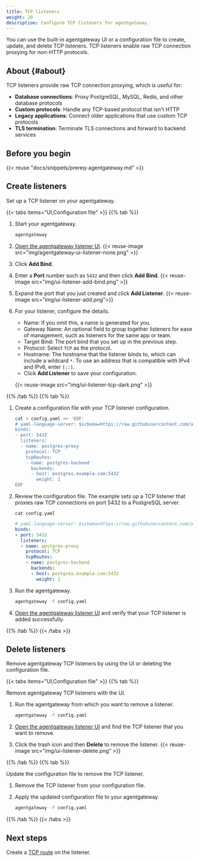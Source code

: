 ```yaml
---
title: TCP listeners
weight: 20
description: Configure TCP listeners for agentgateway.
--- 
```


You can use the built-in agentgateway UI or a configuration file to create, update, and delete TCP listeners. TCP listeners enable raw TCP connection proxying for non-HTTP protocols.

## About {#about}

TCP listeners provide raw TCP connection proxying, which is useful for:

- **Database connections**: Proxy PostgreSQL, MySQL, Redis, and other database protocols
- **Custom protocols**: Handle any TCP-based protocol that isn't HTTP
- **Legacy applications**: Connect older applications that use custom TCP protocols
- **TLS termination**: Terminate TLS connections and forward to backend services

## Before you begin

{{< reuse "docs/snippets/prereq-agentgateway.md" >}}

## Create listeners

Set up a TCP listener on your agentgateway. 

{{< tabs items="UI,Configuration file" >}}
{{% tab %}}

1. Start your agentgateway. 
   ```sh
   agentgateway 
   ```

2. [Open the agentgateway listener UI](http://localhost:15000/ui/listeners/). 
   {{< reuse-image src="img/agentgateway-ui-listener-none.png" >}}

3. Click **Add Bind**. 
4. Enter a **Port** number such as `5432` and then click **Add Bind**.
   {{< reuse-image src="img/ui-listener-add-bind.png" >}}
5. Expand the port that you just created and click **Add Listener**.
   {{< reuse-image src="img/ui-listener-add.png">}}
6. For your listener, configure the details.
   * Name: If you omit this, a name is generated for you.
   * Gateway Name: An optional field to group together listeners for ease of management, such as listeners for the same app or team.
   * Target Bind: The port bind that you set up in the previous step.
   * Protocol: Select `TCP` as the protocol.
   * Hostname: The hostname that the listener binds to, which can include a wildcard `*`. To use an address that is compatible with IPv4 and IPv6, enter `[::]`.
   * Click **Add Listener** to save your configuration.
   
   {{< reuse-image src="img/ui-listener-tcp-dark.png" >}}

{{% /tab %}}
{{% tab %}}

1. Create a configuration file with your TCP listener configuration. 
   
   ```sh
   cat > config.yaml << 'EOF'
   # yaml-language-server: $schema=https://raw.githubusercontent.com/agentgateway/agentgateway/refs/heads/main/schema/local.json
   binds:
   - port: 5432
     listeners:
     - name: postgres-proxy
       protocol: TCP
       tcpRoutes:
       - name: postgres-backend
         backends:
         - host: postgres.example.com:5432
           weight: 1
   EOF
   ```

2. Review the configuration file. The example sets up a TCP listener that proxies raw TCP connections on port 5432 to a PostgreSQL server. 
   ```
   cat config.yaml
   ```

   ```yaml
   # yaml-language-server: $schema=https://raw.githubusercontent.com/agentgateway/agentgateway/refs/heads/main/schema/local.json
   binds:
   - port: 5432
     listeners:
     - name: postgres-proxy
       protocol: TCP
       tcpRoutes:
       - name: postgres-backend
         backends:
         - host: postgres.example.com:5432
           weight: 1
   ```

3. Run the agentgateway. 
   ```sh
   agentgateway -f config.yaml
   ```

4. [Open the agentgateway listener UI](http://localhost:15000/ui/listeners/) and verify that your TCP listener is added successfully. 
   
{{% /tab %}}
{{< /tabs >}}

## Delete listeners

Remove agentgateway TCP listeners by using the UI or deleting the configuration file. 

{{< tabs items="UI,Configuration file" >}}
{{% tab %}}

Remove agentgateway TCP listeners with the UI. 

1. Run the agentgateway from which you want to remove a listener. 
   ```sh
   agentgateway -f config.yaml
   ```

2. [Open the agentgateway listener UI](http://localhost:15000/ui/listeners/) and find the TCP listener that you want to remove.

3. Click the trash icon and then **Delete** to remove the listener. 
   {{< reuse-image src="img/ui-listener-delete.png" >}}

{{% /tab %}}
{{% tab %}}

Update the configuration file to remove the TCP listener.

1. Remove the TCP listener from your configuration file.
2. Apply the updated configuration file to your agentgateway.

   ```sh
   agentgateway -f config.yaml
   ```

{{% /tab %}}
{{< /tabs >}}

## Next steps

Create a [TCP route](../../traffic-management/matching#tcp-routes) on the listener.